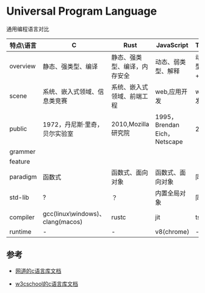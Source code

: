# Universal Program Language

通用编程语言对比

| 特点\语言 | C                                | Rust                         | JavaScript                   | TypeScript              |
| --------- | -------------------------------- | ---------------------------- | ---------------------------- | ----------------------- |
| overview  | 静态、强类型、编译               | 静态、强类型、编译，内存安全 | 动态、弱类型、解释           | 动态、强类型、编译+解释 |
| scene     | 系统、嵌入式领域、信息类竞赛     | 系统、嵌入式领域、前端工程   | web,应用开发                 | web,类库开发            |
| public    | 1972，丹尼斯·里奇，贝尔实验室    | 2010,Mozilla 研究院          | 1995，Brendan Eich，Netscape | 2012,微软               |
| grammer   |                                  |                              |                              |                         |
| feature   |                                  |                              |                              |                         |
| paradigm  | 函数式                           | 函数式、面向对象             | 函数式、面向对象             | 同左                    |
| std-lib   | ?                                | ？                           | 内置全局对象                 | 同左                    |
| compiler  | gcc(linux\windows)、clang(macos) | rustc                        | jit                          | tsc                     |
| runtime   | -                                | -                            | v8(chrome)                   | -                       |

## 参考

- <p id="wangdoc-c"><a href="https://wangdoc.com/clang/lib/assert.h">网道的c语言库文档</a></p>
- <p id="w3cschool-c"><a href="https://www.w3cschool.cn/c/c-standard-library.html">w3cschool的c语言库文档</a></p>
